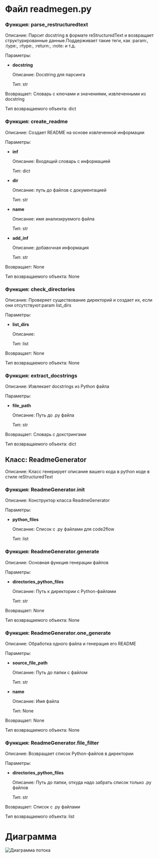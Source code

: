 # Файл readmegen.py

### Функция: parse_restructuredtext

Описание: Парсит docstring в формате reStructuredText и возвращает структурированные данные.Поддерживает такие теги, как :param:, :type:, :rtype:, :return:, :note: и т.д.

Параметры:


- **docstring** 

  Описание: Docstring для парсинга

  Тип: str



Возвращает: Словарь с ключами и значениями, извлеченными из docstring

Тип возвращаемого объекта: dict

### Функция: create_readme

Описание: Создает README на основе извлеченной информации

Параметры:


- **inf** 

  Описание: Входящий словарь с информацией

  Тип: dict



- **dir** 

  Описание: путь до файлов с документацией

  Тип: str



- **name** 

  Описание: имя анализируемого файла

  Тип: str



- **add_inf** 

  Описание: добавочная информация

  Тип: str



Возвращает: None

Тип возвращаемого объекта: None

### Функция: check_directories

Описание: Проверяет существование директорий и создает их, если они отсутствуют:param list_dirs

Параметры:


- **list_dirs** 

  Описание: 

  Тип: list



Возвращает: None

Тип возвращаемого объекта: None

### Функция: extract_docstrings

Описание: Извлекает docstrings из Python файла

Параметры:


- **file_path** 

  Описание: Путь до .py файла

  Тип: str



Возвращает: Словарь с докстрингами

Тип возвращаемого объекта: dict

## Класс: ReadmeGenerator

Описание: Класс генерирует описание вашего кода в python коде в стиле reStructuredText

### Функция: ReadmeGenerator.__init__

Описание: Конструктор класса ReadmeGenerator

Параметры:


- **python_files** 

  Описание: Список с .py файлами для code2flow

  Тип: list



### Функция: ReadmeGenerator.generate

Описание: Основная функция генерации файлов

Параметры:


- **directories_python_files** 

  Описание: Путь к директории с Python-файлами

  Тип: str



Возвращает: None

Тип возвращаемого объекта: None

### Функция: ReadmeGenerator.one_generate

Описание: Обработка одного файла и генерация его README

Параметры:


- **source_file_path** 

  Описание: Путь до папки с файлом

  Тип: str



- **name** 

  Описание: Имя файла

  Тип: None



Возвращает: None

Тип возвращаемого объекта: None

### Функция: ReadmeGenerator.file_filter

Описание: Возвращает список Python-файлов в директории

Параметры:


- **directories_python_files** 

  Описание: Путь до папки, откуда надо забрать список только .py файлов

  Тип: str



Возвращает: Список с .py файлами

Тип возвращаемого объекта: list

# Диаграмма 
 ![Диаграмма потока](../img/readmegen.png)